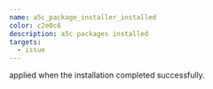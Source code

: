 ```yaml
---
name: a5c_package_installer_installed
color: c2e0c6
description: a5c packages installed
targets:
  - issue
---
```


applied when the installation completed successfully.


